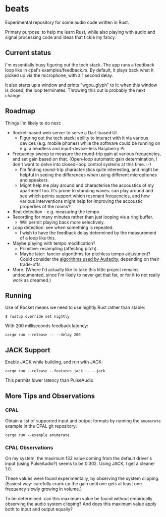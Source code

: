 # beats
Experimental repository for some audio code written in Rust.

Primary purpose: to help me learn Rust, while also playing with audio and signal
processing code and ideas that tickle my fancy.

## Current status
I'm essentially busy figuring out the tech stack. The app runs a feedback loop
like in cpal's examples/feedback.rs. By default, it plays back what it picked up
via the microphone, with a 1 second delay.

It also starts up a window and prints "wgpu_glyph" to it: when this window is
closed, the loop terminates. Throwing this out is probably the next change.

## Roadmap
Things I'm likely to do next:

* Rocket-based web server to serve a Dart-based UI.
  * Figuring out the tech stack: ability to interact with it via various devices
    (e.g. mobile phones) while the software could be running on e.g. a headless
    and input-device-less Raspberry Pi.
* Frequency sweep to measure the round-trip gain at various frequencies, and set
  gain based on that. (Open-loop automatic gain determination, I don't want to
  delve into closed-loop control systems at this time. :-)
  * I'm finding round-trip characteristics quite interesting, and might be
    helpful in seeing the differences when using different microphones and
    speakers.
  * Might help me play around and characterise the accoustics of my apartment
    too. It's prone to standing waves: can play around and see which points
    support which resonant frequencies, and how various interventions might help
    for improving the accoustic properties of the rooms?
* Beat detection - e.g. measuring the tempo.
* Recording for many minutes rather than just looping via a ring buffer.
  * Will permit playing back more selectively.
* Loop detection: see when something is repeated.
  * I wish to have the feedback delay determined by the measurement of a loop
    like this.
* Maybe playing with tempo modification?
  * Primitive: resampling (affecting pitch).
  * Maybe later: fancier algorithms for pitchless tempo adjustment? Could
    consider the [algorithms used by
    Audacity](https://wiki.audacityteam.org/wiki/SoundTouch), depending on their
    trade-offs
* More. (Where I'd actually like to take this little project remains
  undocumented, since I'm likely to never get that far, or for it to not really
  work as dreamed.)

## Running
Use of Rocket means we need to use nightly Rust rather than stable:
```
$ rustup override set nightly
```

With 200 milliseconds feedback latency:
```
cargo run --release -- --delay 200
```

## JACK Support
Enable JACK while building, and run with JACK:
```
cargo run --release --features jack -- --jack
```
This permits lower latency than PulseAudio.

## More Tips and Observations

### CPAL
Obtain a list of supported input and output formats by running the `enumerate`
example in the CPAL git repository:
```
cargo run --example enumerate
```

### CPAL Observations
On my system, the maximum f32 value coming from the default driver's input
(using PulseAudio?) seems to be 0.302. Using JACK, I get a cleaner 1.0.

These values were found experimentally, by observing the system clipping.
(Easiest way: carefully crank up the gain until one gets at least one frequency
slowly growing in volume.)

To be determined: can this maximum value be found without empirically observing
the audio system clipping? And does this maximum value apply both to input and
output equally?
